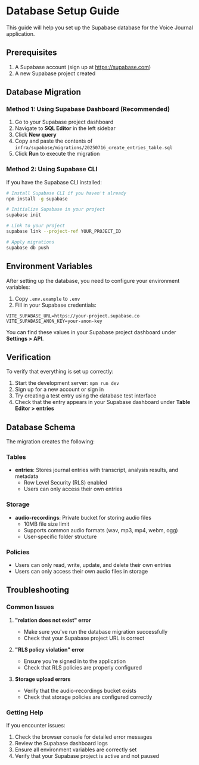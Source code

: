# Database Setup Guide

This guide will help you set up the Supabase database for the Voice Journal application.

## Prerequisites

1. A Supabase account (sign up at https://supabase.com)
2. A new Supabase project created

## Database Migration

### Method 1: Using Supabase Dashboard (Recommended)

1. Go to your Supabase project dashboard
2. Navigate to **SQL Editor** in the left sidebar
3. Click **New query**
4. Copy and paste the contents of `infra/supabase/migrations/20250716_create_entries_table.sql`
5. Click **Run** to execute the migration

### Method 2: Using Supabase CLI

If you have the Supabase CLI installed:

```bash
# Install Supabase CLI if you haven't already
npm install -g supabase

# Initialize Supabase in your project
supabase init

# Link to your project
supabase link --project-ref YOUR_PROJECT_ID

# Apply migrations
supabase db push
```

## Environment Variables

After setting up the database, you need to configure your environment variables:

1. Copy `.env.example` to `.env`
2. Fill in your Supabase credentials:

```env
VITE_SUPABASE_URL=https://your-project.supabase.co
VITE_SUPABASE_ANON_KEY=your-anon-key
```

You can find these values in your Supabase project dashboard under **Settings > API**.

## Verification

To verify that everything is set up correctly:

1. Start the development server: `npm run dev`
2. Sign up for a new account or sign in
3. Try creating a test entry using the database test interface
4. Check that the entry appears in your Supabase dashboard under **Table Editor > entries**

## Database Schema

The migration creates the following:

### Tables

- **entries**: Stores journal entries with transcript, analysis results, and metadata
  - Row Level Security (RLS) enabled
  - Users can only access their own entries

### Storage

- **audio-recordings**: Private bucket for storing audio files
  - 10MB file size limit
  - Supports common audio formats (wav, mp3, mp4, webm, ogg)
  - User-specific folder structure

### Policies

- Users can only read, write, update, and delete their own entries
- Users can only access their own audio files in storage

## Troubleshooting

### Common Issues

1. **"relation does not exist" error**
   - Make sure you've run the database migration successfully
   - Check that your Supabase project URL is correct

2. **"RLS policy violation" error**
   - Ensure you're signed in to the application
   - Check that RLS policies are properly configured

3. **Storage upload errors**
   - Verify that the audio-recordings bucket exists
   - Check that storage policies are configured correctly

### Getting Help

If you encounter issues:

1. Check the browser console for detailed error messages
2. Review the Supabase dashboard logs
3. Ensure all environment variables are correctly set
4. Verify that your Supabase project is active and not paused